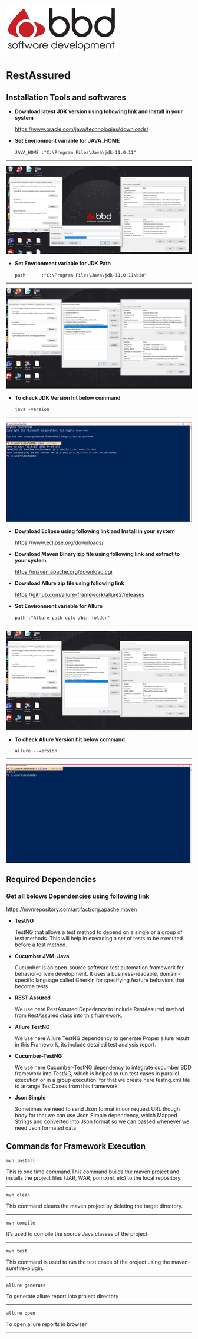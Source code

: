 !['LogoImage'](Images/BBDLogo2.png)

# RestAssured
## Installation Tools and softwares

* **Download latest JDK version using following link and Install in your system**

  <https://www.oracle.com/java/technologies/downloads/>
  
* **Set Envrionment variable for JAVA_HOME**


  ``JAVA_HOME :"C:\Program Files\Java\jdk-11.0.11"``
  
***
  
  !['JavaHome'](Images/javahome.png)
  
* **Set Envrionment variable for JDK Path**
  
  ``path      :"C:\Program Files\Java\jdk-11.0.11\bin"``
 
***
  
  !['JavaHome'](Images/jdkPath.png)
  
  
* **To check JDK Version hit below command**
 
  ```
  java -version
  ```
***
  
  !['JavaVersion'](Images/javaVersion.png)
  
  
* **Download Eclipse using following link and Install in your system**

  <https://www.eclipse.org/downloads/>
  
* **Download Maven Binary zip file using following link and extract to your system**

  <https://maven.apache.org/download.cgi>
  
* **Download Allure zip file using following link**

  <https://github.com/allure-framework/allure2/releases>
  
* **Set Environment variable for Allure**

  ``path :"Allure path upto /bin folder"``
  
***
  
  !['AllurePath'](Images/allurePath.png)
  
  
* **To check Allure Version hit below command** 

  ```
  allure --version
  ```
***
  
  !['AllureVersion'](Images/allureVersion.png)
  
  
  
## Required Dependencies

### Get all belows Dependencies using following link

  <https://mvnrepository.com/artifact/org.apache.maven>
   
* **TestNG**

  TestNG that allows a test method to depend on a single or a group of test methods. This will help in executing a set of tests to be executed before a test method.
  
  
* **Cucumber JVM: Java**

  Cucumber is an open-source software test automation framework for behavior-driven development. It uses a business-readable, domain-specific language called Gherkin for        specifying feature behaviors that become tests
  
  
* **REST Assured**

  We use here RestAssured Depedency to include  RestAssured method from RestAssured class into this framework.
  
  
* **Allure TestNG**

  We use here Allure TestNG dependency to generate Proper allure result in this Framework, its include detailed test analysis report.
  
  
* **Cucumber-TestNG**

  We use here Cucumber-TestNG dependency to integrate cucumber BDD framework into TestNG, which is helped to run test cases in parallel execution or in a group execution.
  for that we create here testng.xml file to arrange TestCases from this framework
  
  
* **Json Simple**

  Sometimes we need to send Json format in our request URL though body for that we can use Json Simple dependency, which Mapped Strings and converted into Json format so we can passed whenever we need Json formated data
  
 
 
## Commands for Framework Execution
```
mvn install
```
 This is one time command,This command builds the maven project and installs the project files (JAR, WAR, pom.xml, etc) to the local repository.
***
```
mvn clean 
```
This command cleans the maven project by deleting the target directory.
***
```
mvn compile 
```
It’s used to compile the source Java classes of the project.
***
```
mvn test 
```
This command is used to run the test cases of the project using the maven-surefire-plugin.
***
```
allure generate 
```
To generate allure report into project directory
***
```
allure open 
```
To open allure reports in browser
***
  
  
